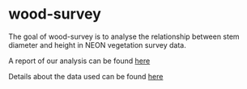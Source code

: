 
# wood-survey

<!-- badges: start -->
<!-- badges: end -->

The goal of wood-survey is to analyse the relationship between stem diameter and height in NEON vegetation survey data.

A report of our analysis can be found [here](report.html)

Details about the data used can be found [here](data/index.html)


